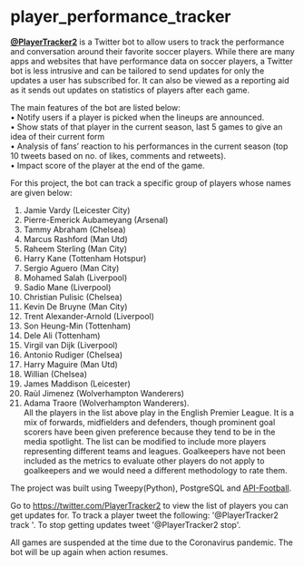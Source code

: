 # player_performance_tracker
**[@PlayerTracker2](https://twitter.com/PlayerTracker2)** is a Twitter bot to allow users to track the performance and conversation around their favorite soccer players. While there are many apps and websites that have performance data on soccer players, a Twitter bot is less intrusive and can be tailored to send updates for only the updates a user has subscribed for. It can also be viewed as a reporting aid as it sends out updates on statistics of players after each game.

The main features of the bot are listed below:   
•	Notify users if a player is picked when the lineups are announced.   
•	Show stats of that player in the current season, last 5 games to give an idea of their current form   
•	Analysis of fans’ reaction to his performances in the current season (top 10 tweets based on no. of likes, comments and retweets).   
•	Impact score of the player at the end of the game.    

For this project, the bot can track a specific group of players whose names are given below:
1.	Jamie Vardy (Leicester City) 
2.	Pierre-Emerick Aubameyang (Arsenal)
3.	Tammy Abraham (Chelsea) 
4.	Marcus Rashford (Man Utd)
5.	Raheem Sterling (Man City)
6.	Harry Kane (Tottenham Hotspur)
7.	Sergio Aguero (Man City) 
8.	Mohamed Salah (Liverpool) 
9.	Sadio Mane (Liverpool) 
10.	Christian Pulisic (Chelsea) 
11.	Kevin De Bruyne (Man City) 
12.	Trent Alexander-Arnold (Liverpool)
13.	Son Heung-Min (Tottenham) 
14.	Dele Ali (Tottenham) 
15.	Virgil van Dijk (Liverpool) 
16.	Antonio Rudiger (Chelsea) 
17.	Harry Maguire (Man Utd) 
18.	Willian (Chelsea) 
19.	James Maddison (Leicester) 
20.	Raùl Jimenez (Wolverhampton Wanderers) 
21.	Adama Traore (Wolverhampton Wanderers).  
All the players in the list above play in the English Premier League. It is a mix of forwards, midfielders and defenders, though prominent goal scorers have been given preference because they tend to be in the media spotlight. The list can be modified to include more players representing different teams and leagues. Goalkeepers have not been included as the metrics to evaluate other players do not apply to goalkeepers and we would need a different methodology to rate them.

The project was built using Tweepy(Python), PostgreSQL and [API-Football](https://www.api-football.com/).

Go to https://twitter.com/PlayerTracker2 to view the list of players you can get updates for. To track a player tweet the following: '@PlayerTracker2 track <player name>'. To stop getting updates tweet '@PlayerTracker2 stop'.
  
All games are suspended at the time due to the Coronavirus pandemic. The bot will be up again when action resumes.

